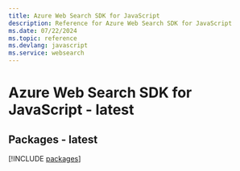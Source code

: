 ```yaml
---
title: Azure Web Search SDK for JavaScript
description: Reference for Azure Web Search SDK for JavaScript
ms.date: 07/22/2024
ms.topic: reference
ms.devlang: javascript
ms.service: websearch
---
```

# Azure Web Search SDK for JavaScript - latest
## Packages - latest
[!INCLUDE [packages](web-search-index.md)]